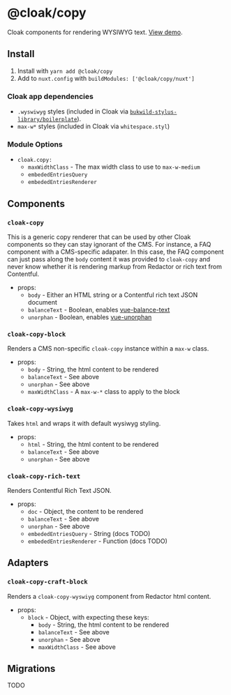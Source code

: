 # @cloak/copy

Cloak components for rendering WYSIWYG text.  [View demo](https://cloak-copy.netlify.app/).

## Install

1. Install with `yarn add @cloak/copy`
2. Add to `nuxt.config` with `buildModules: ['@cloak/copy/nuxt']`

### Cloak app dependencies

- `.wyswiwyg` styles (included in Cloak via [`bukwild-stylus-library/boilerplate`](https://github.com/BKWLD/stylus-library/blob/master/boilerplate.styl)).
- `max-w*` styles (included in Cloak via `whitespace.styl`)

### Module Options

- `cloak.copy:`
  - `maxWidthClass` - The max width class to use to `max-w-medium`
  - `embededEntriesQuery`
  - `embededEntriesRenderer`

## Components

### `cloak-copy`

This is a generic copy renderer that can be used by other Cloak components so they can stay ignorant of the CMS.  For instance, a FAQ component with a CMS-specific adapater.  In this case, the FAQ component can just pass along the `body` content it was provided to `cloak-copy` and never know whether it is rendering markup from Redactor or rich text from Contentful.

- props:
  - `body` - Either an HTML string or a Contentful rich text JSON document
  - `balanceText` - Boolean, enables [vue-balance-text](https://github.com/BKWLD/vue-balance-text)
  - `unorphan` - Boolean, enables [vue-unorphan](https://github.com/BKWLD/vue-unorphan)

### `cloak-copy-block`

Renders a CMS non-specific `cloak-copy` instance within a `max-w` class.

- props:
  - `body` - String, the html content to be rendered
  - `balanceText` - See above
  - `unorphan` - See above
  - `maxWidthClass` - A `max-w-*` class to apply to the block

### `cloak-copy-wysiwyg`

Takes `html` and wraps it with default wysiwyg styling.

- props:
  - `html` - String, the html content to be rendered
  - `balanceText` - See above
  - `unorphan` - See above

### `cloak-copy-rich-text`

Renders Contentful Rich Text JSON.

- props:
  - `doc` - Object, the content to be rendered
  - `balanceText` - See above
  - `unorphan` - See above
  - `embededEntriesQuery` - String (docs TODO)
  - `embededEntriesRenderer` - Function (docs TODO)

## Adapters

### `cloak-copy-craft-block`

Renders a `cloak-copy-wyswiyg` component from Redactor html content.

- props:
  - `block` - Object, with expecting these keys:
    - `body` - String, the html content to be rendered
    - `balanceText` - See above
    - `unorphan` - See above
    - `maxWidthClass` - See above

## Migrations

TODO
